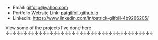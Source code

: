 - Email: gilfoilp@yahoo.com
- Portfolio Website Link: [patgilfoil.github.io](https://patgilfoil.github.io/)
- Linkedin: https://www.linkedin.com/in/patrick-gilfoil-4b9266205/

<p>View some of the projects I've done here<br>
↓↓↓↓↓↓↓↓↓↓↓↓↓↓↓↓↓↓↓↓↓↓↓↓↓↓↓↓↓↓↓↓↓↓↓↓↓↓↓↓</p>
